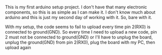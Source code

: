 This is my first arduino setup project. I don't have that many electronic components, so this is as simple as I can make it. I don't know much about arduino and this is just my second day of working with it. So, bare with it.


With my setup, the code seems to fail to upload every time pin 2(RX0) is connected to ground(GND). So every time I need to upload a new code, pin 2 must not be connected to ground(GND) or I'll have to unplug the board, unplug the ground(GND) from pin 2(RX0), plug the board with my PC, then upload again
